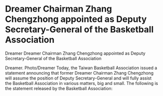 #  Dreamer Chairman Zhang Chengzhong appointed as Deputy Secretary-General of the Basketball Association

Dreamer 
  Dreamer Chairman Zhang Chengzhong appointed as Deputy Secretary-General of the Basketball Association

Dreamer. Photo/Dreamer Today, the Taiwan Basketball Association issued a statement announcing that former Dreamer Chairman Zhang Chengzhong will assume the position of Deputy Secretary-General and will fully assist the Basketball Association in various matters, big and small. The following is the statement released by the Basketball Association: